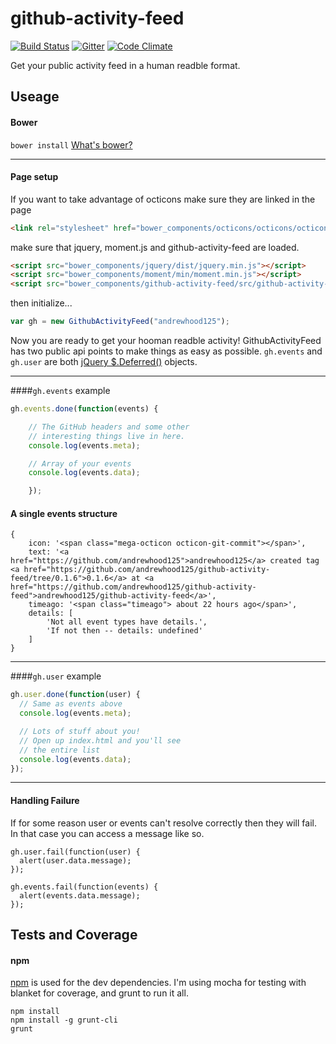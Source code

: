 
github-activity-feed
====================

[![Build Status](https://travis-ci.org/andrewhood125/github-activity-feed.svg?branch=master)](https://travis-ci.org/andrewhood125/github-activity-feed)
[![Gitter](https://badges.gitter.im/Join%20Chat.svg)](https://gitter.im/andrewhood125/github-activity-feed?utm_source=badge&utm_medium=badge&utm_campaign=pr-badge&utm_content=badge)
[![Code
Climate](https://codeclimate.com/github/andrewhood125/github-activity-feed/badges/gpa.svg)](https://codeclimate.com/github/andrewhood125/github-activity-feed)

Get your public activity feed in a human readble format.

Useage
------

#### Bower
`bower install` [What's bower?](http://bower.io/)

---

#### Page setup

If you want to take advantage of octicons make sure they are linked in the
page
````html
<link rel="stylesheet" href="bower_components/octicons/octicons/octicons.css" />
````
make sure that jquery, moment.js and github-activity-feed are loaded.
````html
<script src="bower_components/jquery/dist/jquery.min.js"></script>
<script src="bower_components/moment/min/moment.min.js"></script>
<script src="bower_components/github-activity-feed/src/github-activity-feed.js"></script>
````

then initialize...
````javascript
var gh = new GithubActivityFeed("andrewhood125");
````
Now you are ready to get your hooman readble activity!
GithubActivityFeed has two public api points to make things as easy as
possible. `gh.events` and `gh.user` are both [jQuery
$.Deferred()](http://api.jquery.com/jquery.deferred/) objects.

---

####`gh.events` example

````javascript
gh.events.done(function(events) {

    // The GitHub headers and some other
    // interesting things live in here.
    console.log(events.meta);

    // Array of your events
    console.log(events.data);

    });
````

#### A single events structure
````
{
	icon: '<span class="mega-octicon octicon-git-commit"></span>',
    text: '<a href="https://github.com/andrewhood125">andrewhood125</a> created tag <a href="https://github.com/andrewhood125/github-activity-feed/tree/0.1.6">0.1.6</a> at <a href="https://github.com/andrewhood125/github-activity-feed">andrewhood125/github-activity-feed</a>',
    timeago: '<span class="timeago"> about 22 hours ago</span>',
    details: [
    	'Not all event types have details.',
    	'If not then -- details: undefined'
    ]
}
````
---

####`gh.user` example

````javascript
gh.user.done(function(user) {
  // Same as events above
  console.log(events.meta);

  // Lots of stuff about you!
  // Open up index.html and you'll see
  // the entire list
  console.log(events.data);
});
````
---

#### Handling Failure
If for some reason user or events can't resolve correctly then they will fail. In that case you can access a message like so.
````
gh.user.fail(function(user) {
  alert(user.data.message);
});

gh.events.fail(function(events) {
  alert(events.data.message);
});
````

Tests and Coverage
------------------
#### npm
[npm](https://npmjs.org/) is used for the dev dependencies. I'm using mocha for testing with blanket for coverage, and grunt to run it all.

`npm install`  
`npm install -g grunt-cli`  
`grunt`  
  
